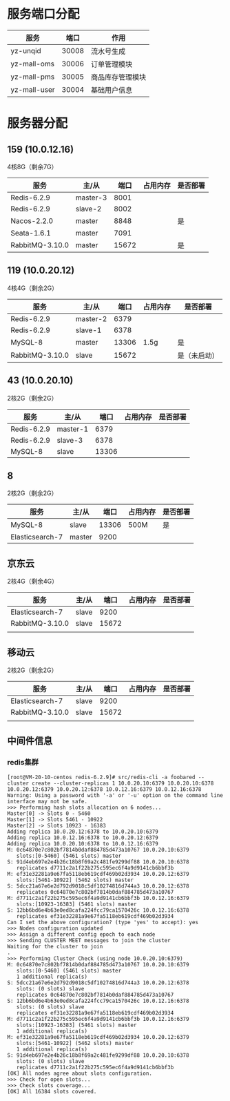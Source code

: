 # 服务端口分配

| 服务         | 端口  | 作用             |
| ------------ | ----- | ---------------- |
| yz-unqid     | 30008 | 流水号生成       |
| yz-mall-oms  | 30006 | 订单管理模块     |
| yz-mall-pms  | 30005 | 商品库存管理模块 |
| yz-mall-user | 30004 | 基础用户信息     |



# 服务器分配

## 159 (10.0.12.16)
4核8G（剩余7G）

| 服务            | 主/从      | 端口    | 占用内存 | 是否部署 |
| --------------- |----------|-------| -------- | -------- |
| Redis-6.2.9    | master-3 | 8001  |          |          |
| Redis-6.2.9    | slave-2  | 8002  |          |          |
| Nacos-2.2.0     | master   | 8848  |          | 是       |
| Seata-1.6.1     | master   | 7091  |          |          |
| RabbitMQ-3.10.0 | master   | 15672 |          | 是       |

## 119 (10.0.20.12)
4核4G（剩余2G）

| 服务            | 主/从    | 端口  | 占用内存 | 是否部署     |
| --------------- | -------- | ----- | -------- | ------------ |
| Redis-6.2.9    | master-2 | 6379 |          |              |
| Redis-6.2.9    | slave-1  | 6378 |          |              |
| MySQL-8         | master   | 13306 | 1.5g     | 是           |
| RabbitMQ-3.10.0 | slave    | 15672 |          | 是（未启动） |

## 43 (10.0.20.10)
2核2G（剩余2G）

| 服务            | 主/从      | 端口    | 占用内存 | 是否部署 |
| --------------- |----------|-------| -------- | -------- |
| Redis-6.2.9    | master-1 | 6379 |          |          |
| Redis-6.2.9    | slave-3  | 6378 |          |          |
| MySQL-8         | slave    | 13306 |      |           |

## 8
2核2G（剩余2G）

| 服务            | 主/从    | 端口    | 占用内存 | 是否部署 |
| --------------- | -------- |-------| -------- | -------- |
| MySQL-8         | slave    | 13306 | 500M     | 是       |
| Elasticsearch-7 | master   | 9200  |          |          |

## 京东云

2核4G（剩余4G）

| 服务            | 主/从 | 端口  | 占用内存 | 是否部署 |
| --------------- | ----- | ----- | -------- | -------- |
| Elasticsearch-7 | slave | 9200  |          |          |
| RabbitMQ-3.10.0 | slave | 15672 |          |          |
|                 |       |       |          |          |

## 移动云

2核2G（剩余2G）

| 服务            | 主/从 | 端口  | 占用内存 | 是否部署 |
| --------------- | ----- | ----- | -------- | -------- |
| Elasticsearch-7 | slave | 9200  |          |          |
| RabbitMQ-3.10.0 | slave | 15672 |          |          |
|                 |       |       |          |          |






## 中间件信息

### redis集群

```shell
[root@VM-20-10-centos redis-6.2.9]# src/redis-cli -a foobared --cluster create --cluster-replicas 1 10.0.20.10:6379 10.0.20.10:6378 10.0.20.12:6379 10.0.20.12:6378 10.0.12.16:6379 10.0.12.16:6378
Warning: Using a password with '-a' or '-u' option on the command line interface may not be safe.
>>> Performing hash slots allocation on 6 nodes...
Master[0] -> Slots 0 - 5460
Master[1] -> Slots 5461 - 10922
Master[2] -> Slots 10923 - 16383
Adding replica 10.0.20.12:6378 to 10.0.20.10:6379
Adding replica 10.0.12.16:6378 to 10.0.20.12:6379
Adding replica 10.0.20.10:6378 to 10.0.12.16:6379
M: 0c64870e7c802bf7814b0daf884785d473a10767 10.0.20.10:6379
   slots:[0-5460] (5461 slots) master
S: 91d4eb697e2e4b26c18b8f69a2c481fe9299df88 10.0.20.10:6378
   replicates d7711c2a1f22b275c595ec6f4a9d9141cb6bbf3b
M: ef31e32281a9e67fa5118eb619cdf469b02d3934 10.0.20.12:6379
   slots:[5461-10922] (5462 slots) master
S: 5dcc21a67e6e2d792d9018c5df10274816d744a3 10.0.20.12:6378
   replicates 0c64870e7c802bf7814b0daf884785d473a10767
M: d7711c2a1f22b275c595ec6f4a9d9141cb6bbf3b 10.0.12.16:6379
   slots:[10923-16383] (5461 slots) master
S: 12bb6bd6e4b63e0ed8cafa224fcc79ca1570426c 10.0.12.16:6378
   replicates ef31e32281a9e67fa5118eb619cdf469b02d3934
Can I set the above configuration? (type 'yes' to accept): yes
>>> Nodes configuration updated
>>> Assign a different config epoch to each node
>>> Sending CLUSTER MEET messages to join the cluster
Waiting for the cluster to join
.
>>> Performing Cluster Check (using node 10.0.20.10:6379)
M: 0c64870e7c802bf7814b0daf884785d473a10767 10.0.20.10:6379
   slots:[0-5460] (5461 slots) master
   1 additional replica(s)
S: 5dcc21a67e6e2d792d9018c5df10274816d744a3 10.0.20.12:6378
   slots: (0 slots) slave
   replicates 0c64870e7c802bf7814b0daf884785d473a10767
S: 12bb6bd6e4b63e0ed8cafa224fcc79ca1570426c 10.0.12.16:6378
   slots: (0 slots) slave
   replicates ef31e32281a9e67fa5118eb619cdf469b02d3934
M: d7711c2a1f22b275c595ec6f4a9d9141cb6bbf3b 10.0.12.16:6379
   slots:[10923-16383] (5461 slots) master
   1 additional replica(s)
M: ef31e32281a9e67fa5118eb619cdf469b02d3934 10.0.20.12:6379
   slots:[5461-10922] (5462 slots) master
   1 additional replica(s)
S: 91d4eb697e2e4b26c18b8f69a2c481fe9299df88 10.0.20.10:6378
   slots: (0 slots) slave
   replicates d7711c2a1f22b275c595ec6f4a9d9141cb6bbf3b
[OK] All nodes agree about slots configuration.
>>> Check for open slots...
>>> Check slots coverage...
[OK] All 16384 slots covered.

```
